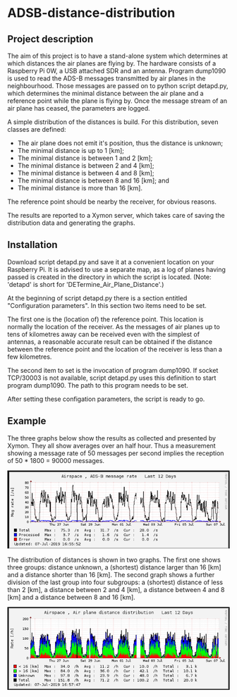 # ADSB-distance-distribution

## Project description
The aim of this project is to have a stand-alone system which determines at
which distances the air planes are flying by. The hardware consists of a
Raspberry Pi 0W, a USB attached SDR and an antenna. Program dump1090 is used to
read the ADS-B messages transmitted by air planes in the neighbourhood. Those
messages are passed on to python script detapd.py, which determines the minimal
distance between the air plane and a reference point while the plane is flying
by. Once the message stream of an air plane has ceased, the parameters are
logged.

A simple distribution of the distances is build. For this distribution, seven
classes are defined:
 - The air plane does not emit it's position, thus the distance is unknown;
 - The minimal distance is up to 1 [km];
 - The minimal distance is between 1 and 2 [km];
 - The minimal distance is between 2 and 4 [km];
 - The minimal distance is between 4 and 8 [km];
 - The minimal distance is between 8 and 16 [km]; and
 - The minimal distance is more than 16 [km].

The reference point should be nearby the receiver, for obvious reasons.

The results are reported to a Xymon server, which takes care of saving the
distribution data and generating the graphs.

## Installation
Download script detapd.py and save it at a convenient location on your Raspberry
Pi. It is advised to use a separate map, as a log of planes having passed is
created in the directory in which the script is located. (Note: 'detapd' is
short for 'DETermine_Air_Plane_Distance'.)

At the beginning of script detapd.py there is a section entitled "Configuration
parameters". In this section two items need to be set.

The first one is the (location of) the reference point. This location is
normally the location of the receiver. As the messages of air planes up to tens
of kilometres away can be received even with the simplest of antennas, a
reasonable accurate result can be obtained if the distance between the reference
point and the location of the receiver is less than a few kilometres.

The second item to set is the invocation of program dump1090. If socket
TCP/30003 is not available, script detapd.py uses this definition to start
program dump1090. The path to this program needs to be set.

After setting these configation parameters, the script is ready to go.

## Example
The three graphs below show the results as collected and presented by Xymon.
They all show averages over an half hour. Thus a measurement showing a message
rate of 50 messages per second implies the reception of 50 * 1800 = 90000
messages.

<img src="https://raw.githubusercontent.com/wnelis/ADSB-distance-distribution/master/docs/Message.rate.png" >

The distribution of distances is shown in two graphs. The first one shows three
groups: distance unknown, a (shortest) distance larger than 16 [km] and a
distance shorter than 16 [km].
The second graph shows a further division of the last group into four subgroups:
a (shortest) distance of less than 2 [km], a distance between 2 and 4 [km], a
distance between 4 and 8 [km] and a distance between 8 and 16 [km].

<img src="https://raw.githubusercontent.com/wnelis/ADSB-distance-distribution/master/docs/Distance.A.png" >